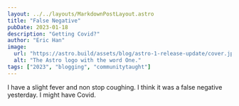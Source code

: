 ```yaml
---
layout: ../../layouts/MarkdownPostLayout.astro
title: "False Negative"
pubDate: 2023-01-18
description: "Getting Covid?"
author: "Eric Han"
image:
  url: "https://astro.build/assets/blog/astro-1-release-update/cover.jpeg"
  alt: "The Astro logo with the word One."
tags: ["2023", "blogging", "communitytaught"]
---
```


I have a slight fever and non stop coughing. I think it was a false negative yesterday. I might have Covid.
